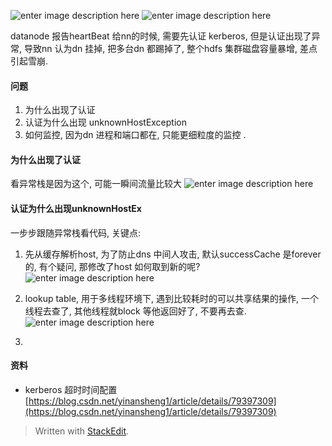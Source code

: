 
![enter image description here](https://drive.google.com/uc?id=1qSuwj042SNRrOlz6P39Yif_Ysd9-1YOE)
![enter image description here](https://drive.google.com/uc?id=15ks42HSeesB5DtYTAlIAKjDgyw7fDBZB)

datanode 报告heartBeat 给nn的时候, 需要先认证 kerberos, 但是认证出现了异常, 导致nn 认为dn 挂掉, 把多台dn 都踢掉了, 整个hdfs 集群磁盘容量暴增, 差点引起雪崩. 

#### 问题
1. 为什么出现了认证
2. 认证为什么出现 unknownHostException
3. 如何监控, 因为dn 进程和端口都在, 只能更细粒度的监控 .

#### 为什么出现了认证
看异常栈是因为这个, 可能一瞬间流量比较大
![enter image description here](https://drive.google.com/uc?id=1tKDfUS9S3IdNdT1ErJ2cyq5T2TpYLOFY)
#### 认证为什么出现unknownHostEx
一步步跟随异常栈看代码, 关键点:
 1. 先从缓存解析host, 为了防止dns 中间人攻击, 默认successCache 是forever 的, 有个疑问, 那修改了host 如何取到新的呢? 
![enter image description here](https://drive.google.com/uc?id=1GWodCqUsiDTDekvz4VOsJScPwtZRZyUr)

2. lookup table, 用于多线程环境下, 遇到比较耗时的可以共享结果的操作, 一个线程去查了, 其他线程就block 等他返回好了, 不要再去查. 
![enter image description here](https://drive.google.com/uc?id=14gGYalVWkkNjA_D85zXrkOF9Z2Jv1DD-)
3. 


#### 资料
* kerberos  超时时间配置
[https://blog.csdn.net/yinansheng1/article/details/79397309](https://blog.csdn.net/yinansheng1/article/details/79397309)


> Written with [StackEdit](https://stackedit.io/).
<!--stackedit_data:
eyJoaXN0b3J5IjpbNjQxNzIyNTE4LDczMDk5ODExNl19
-->